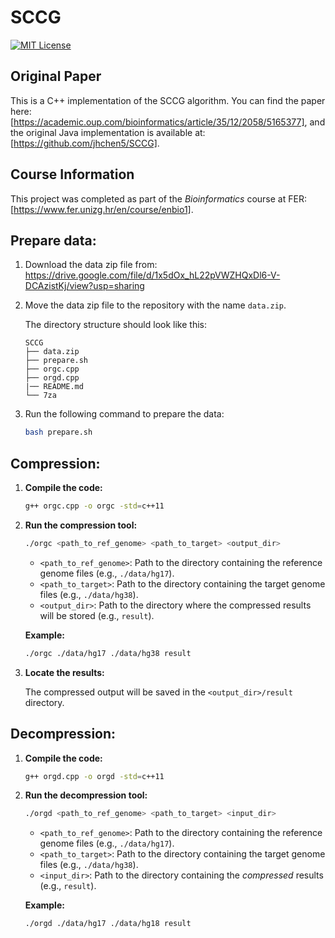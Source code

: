 # SCCG

[![MIT License](https://img.shields.io/badge/license-MIT-green.svg)](./LICENSE)

## Original Paper  
This is a C++ implementation of the SCCG algorithm. You can find the paper here: [https://academic.oup.com/bioinformatics/article/35/12/2058/5165377], and the original Java implementation is available at: [https://github.com/jhchen5/SCCG].

## Course Information  
This project was completed as part of the *Bioinformatics* course at FER: [https://www.fer.unizg.hr/en/course/enbio1].


## Prepare data:
1. Download the data zip file from: https://drive.google.com/file/d/1x5dOx_hL22pVWZHQxDl6-V-DCAzistKj/view?usp=sharing

2. Move the data zip file to the repository with the name `data.zip`.

   The directory structure should look like this:
   ```
   SCCG
   ├── data.zip
   ├── prepare.sh
   ├── orgc.cpp
   ├── orgd.cpp
   |── README.md
   └── 7za
   ```

3. Run the following command to prepare the data:
    ```bash
    bash prepare.sh
    ```


## Compression:

1.  **Compile the code:**

    ```bash
    g++ orgc.cpp -o orgc -std=c++11
    ```

2.  **Run the compression tool:**

    ```bash
    ./orgc <path_to_ref_genome> <path_to_target> <output_dir>
    ```

    -   `<path_to_ref_genome>`:  Path to the directory containing the reference genome files (e.g., `./data/hg17`).
    -   `<path_to_target>`: Path to the directory containing the target genome files (e.g., `./data/hg38`).
    -   `<output_dir>`: Path to the directory where the compressed results will be stored (e.g., `result`).

    **Example:**

    ```bash
    ./orgc ./data/hg17 ./data/hg38 result
    ```

3.  **Locate the results:**

    The compressed output will be saved in the `<output_dir>/result` directory.

## Decompression:

1.  **Compile the code:**

    ```bash
    g++ orgd.cpp -o orgd -std=c++11
    ```

2.  **Run the decompression tool:**

    ```bash
    ./orgd <path_to_ref_genome> <path_to_target> <input_dir>
    ```

    -   `<path_to_ref_genome>`: Path to the directory containing the reference genome files (e.g., `./data/hg17`).
    -   `<path_to_target>`: Path to the directory containing the target genome files (e.g., `./data/hg38`).
    -   `<input_dir>`: Path to the directory containing the *compressed* results (e.g., `result`).

    **Example:**

    ```bash
    ./orgd ./data/hg17 ./data/hg18 result
    ```
